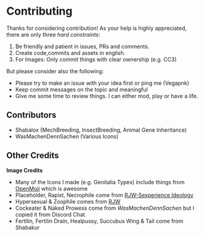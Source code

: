 # Contributing

Thanks for considering contribution! 
As your help is highly appreciated, there are only three *hard constraints*:

1. Be friendly and patient in issues, PRs and comments.
2. Create code,commits and assets in english. 
3. For Images: Only commit things with clear ownership (e.g. CC3)

But please consider also the following: 

* Please try to make an issue with your idea first or ping me (Vegapnk)
* Keep commit messages on the topic and meaningful
* Give me some time to review things. I can either mod, play or have a life. 

## Contributors 

- Shabalox (MechBreeding, InsectBreeding, Animal Gene Inheritance)
- WasMachenDennSachen (Various Icons)

## Other Credits 

**Image Credits**

- Many of the Icons I made (e.g. Genitalia Types) include things from [OpenMoji](https://openmoji.org/) which is awesome
- Placeholder, Rapist, Necrophile come from [RJW-Sexperience Ideology](https://gitgud.io/amevarashi/rjw-sexperience-ideology/)
- Hypersexual & Zoophile comes from [RJW](https://gitgud.io/Ed86/rjw)
- Cockeater & Naked Prowess come from *WasMachenDennSachen* but I copied it from Discord Chat. 
- Fertilin, Fertilin Drain, Healpussy, Succubus Wing & Tail come from Shabakur